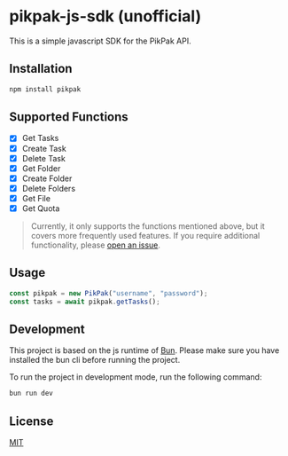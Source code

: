 # pikpak-js-sdk (unofficial)

This is a simple javascript SDK for the PikPak API.

## Installation

```bash
npm install pikpak
```

## Supported Functions

- [x] Get Tasks
- [x] Create Task
- [x] Delete Task
- [x] Get Folder
- [x] Create Folder
- [x] Delete Folders
- [x] Get File
- [x] Get Quota

> Currently, it only supports the functions mentioned above, but it covers more frequently used features. If you require additional functionality, please [open an issue](https://github.com/chris-lsn/pikpak-js-sdk/issues/new).

## Usage

```javascript
const pikpak = new PikPak("username", "password");
const tasks = await pikpak.getTasks();
```

## Development

This project is based on the js runtime of [Bun](https://github.com/oven-sh/bun). Please make sure you have installed the bun cli before running the project.

To run the project in development mode, run the following command:

```bash
bun run dev
```

## License

[MIT](https://choosealicense.com/licenses/mit/)
